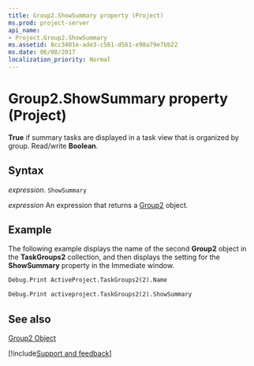```yaml
---
title: Group2.ShowSummary property (Project)
ms.prod: project-server
api_name:
- Project.Group2.ShowSummary
ms.assetid: 8cc3401e-ade3-c561-d561-e98a79e7bb22
ms.date: 06/08/2017
localization_priority: Normal
---
```



# Group2.ShowSummary property (Project)

 **True** if summary tasks are displayed in a task view that is organized by group. Read/write **Boolean**.


## Syntax

_expression_. `ShowSummary`

 _expression_ An expression that returns a [Group2](./Project.Group2.md) object.


## Example

The following example displays the name of the second  **Group2** object in the **TaskGroups2** collection, and then displays the setting for the **ShowSummary** property in the Immediate window.


```vb
Debug.Print ActiveProject.TaskGroups2(2).Name 

Debug.Print activeproject.TaskGroups2(2).ShowSummary
```


## See also


[Group2 Object](Project.Group2.md)

[!include[Support and feedback](~/includes/feedback-boilerplate.md)]